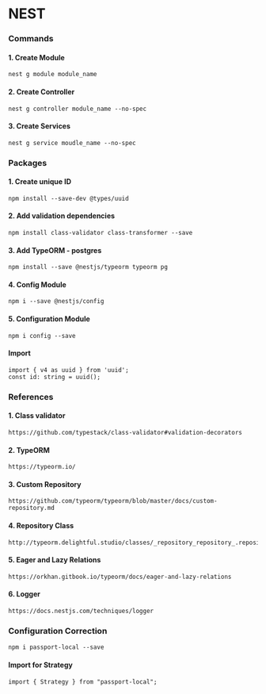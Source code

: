# NEST

### Commands
  #### 1. Create Module
    nest g module module_name
  #### 2. Create Controller
    nest g controller module_name --no-spec
  #### 3. Create Services
    nest g service moudle_name --no-spec

### Packages
  #### 1. Create unique ID
    npm install --save-dev @types/uuid
  #### 2. Add validation dependencies
    npm install class-validator class-transformer --save
  #### 3. Add TypeORM - postgres
    npm install --save @nestjs/typeorm typeorm pg
  #### 4. Config Module
    npm i --save @nestjs/config
  #### 5. Configuration Module
    npm i config --save

  #### Import
    import { v4 as uuid } from 'uuid';
    const id: string = uuid();

### References
  #### 1. Class validator
    https://github.com/typestack/class-validator#validation-decorators
  #### 2. TypeORM
    https://typeorm.io/
  #### 3. Custom Repository
    https://github.com/typeorm/typeorm/blob/master/docs/custom-repository.md
  #### 4. Repository Class
    http://typeorm.delightful.studio/classes/_repository_repository_.repository.html
  #### 5. Eager and Lazy Relations
    https://orkhan.gitbook.io/typeorm/docs/eager-and-lazy-relations
  #### 6. Logger
    https://docs.nestjs.com/techniques/logger

### Configuration Correction
    npm i passport-local --save
    
#### Import for Strategy
    import { Strategy } from "passport-local";
